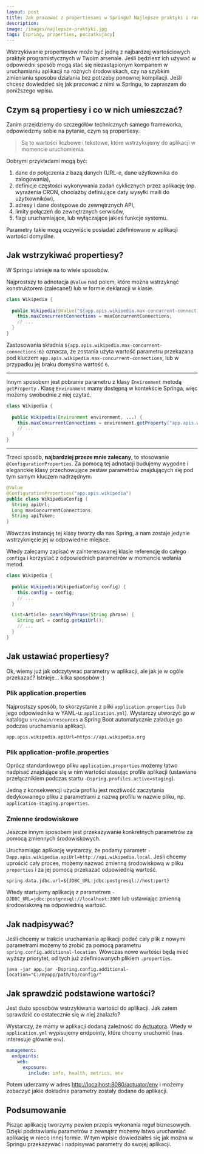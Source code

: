 ```yaml
---
layout: post
title: Jak pracować z propertiesami w Springu? Najlepsze praktyki i rady
description: 
image: /images/najlepsze-praktyki.jpg
tags: [spring, properties, poczatkujacy]
---
```


Wstrzykiwanie propertiesów może być jedną z najbardzej wartościowych praktyk programistycznych w Twoim arsenale. Jeśli będziesz ich używać w odpowiedni sposób mogą stać się niezastąpionym kompanem w uruchamianiu aplikacji na różnych środowiskach, czy na szybkim zmienianiu sposobu działania bez potrzeby ponownej kompilacji. Jeśli chcesz dowiedzieć się jak pracować z nimi w Springu, to zapraszam do poniższego wpisu.

## Czym są propertiesy i co w nich umieszczać?
Zanim przejdziemy do szczegółów technicznych samego frameworka, odpowiedzmy sobie na pytanie, czym są propertiesy.

> Są to wartości liczbowe i tekstowe, które wstrzykujemy do aplikacji w momencie uruchomienia.

Dobrymi przykładami mogą być:
1. dane do połączenia z bazą danych (URL-e, dane użytkownika do zalogowania),
2. definicje częstości wykonywania zadań cyklicznych przez aplikację (np. wyrażenia CRON, chociażby definiujące daty wysyłki maili do użytkowników),
3. adresy i dane dostępowe do zewnętrznych API,
4. limity połączeń do zewnętrznych serwisów,
4. flagi uruchamiające, lub wyłączające jakieś funkcje systemu.

Parametry takie mogą oczywiście posiadać zdefiniowane w aplikacji wartości domyślne. 


## Jak wstrzykiwać propertiesy?
W Springu istnieje na to wiele sposobów.

Najprostszy to adnotacja `@Value` nad polem, które można wstrzyknąć konstruktorem (zalecane!) lub w formie deklaracji w klasie.

```java
class Wikipedia {
  
  public Wikipedia(@Value("${app.apis.wikipedia.max-concurrent-connections:6}") Long maxConcurrentConnections, ...) {
    this.maxConcurrentConnections = maxConcurrentConnections;
    // ...
  }
}
```

Zastosowania składnia `${app.apis.wikipedia.max-concurrent-connections:6}` oznacza, że zostania użyta wartość parametru przekazana pod kluczem `app.apis.wikipedia.max-concurrent-connections`, lub w przypadku jej braku domyślna wartość `6`.

***

Innym sposobem jest pobranie parametru z klasy `Environment`  metodą `getProperty` .
Klasę `Environment` mamy dostępną w kontekście Springa, więc możemy swobodnie z niej czytać.



```java
class Wikipedia {
  
  public Wikipedia(Environment environment, ...) {
    this.maxConcurrentConnections = environment.getProperty("app.apis.wikipedia.max-concurrent-connections");
    // ...
  }
}
```

***

Trzeci sposób, **najbardziej przeze mnie zalecany**, to stosowanie `@ConfigurationProperties`. Za pomocą tej adnotacji budujemy wygodne i eleganckie klasy przechowujące zestaw parametrów znajdujących się pod tym samym kluczem nadrzędnym.

```java
@Value 
@ConfigurationProperties("app.apis.wikipedia")
public class WikipediaConfig {
  String apiUrl;
  Long maxConcurrentConnections;
  String apiToken;
}
```

Wówczas instancję tej klasy tworzy dla nas Spring, a nam zostaje jedynie wstrzyknięcie jej w odpowiednie miejsce.

Wtedy zalecamy zapisać w zainteresowanej klasie referencję do całego `configa` i korzystać z odpowiednich parametrów w momencie wołania metod.

```java
class Wikipedia {
  
  public Wikipedia(WikipediaConfig config) {
    this.config = config;
    // ...
  }

  List<Article> searchByPhrase(String phrase) {
    String url = config.getApiUrl();
    // ...
  }
}
```

## Jak ustawiać propertiesy?
Ok, wiemy już jak odczytywać parametry w aplikacji, ale jak je w ogóle przekazać?
Istnieje... kilka sposobów :)


### Plik application.properties
Najprostszy sposób, to skorzystanie z pliki `application.properties` (lub jego odpowiednika w YAML-u: `application.yml`). Wystarczy utworzyć go w katalogu `src/main/resources` a Spring Boot automatycznie załaduje go podczas uruchamiania aplikacji.


```properties
app.apis.wikipedia.apiUrl=https://api.wikipedia.org
```


### Plik application-profile.properties
Oprócz standardowego pliku `application.properties` możemy łatwo nadpisać znajdujące się w nim wartości stosując profile aplikacji (ustawiane przełącznikiem podczas startu `-Dspring.profiles.active=staging`).

Jedną z konsekwencji użycia profilu jest możliwość zaczytania dedykowanego pliku z parametrami z nazwą profilu w nazwie pliku, np. `application-staging.properties`.


### Zmienne środowiskowe
Jeszcze innym sposobem jest przekazywanie konkretnych parametrów za pomocą zmiennych środowiskowych. 

Uruchamiając aplikację wystarczy, że podamy parametr `-Dapp.apis.wikipedia.apiUrl=http://api.wikipedia.local`. Jeśli chcemy uprościć cały proces, możemy nazwać zmienną środowiskową w pliku `properties` i za jej pomocą przekazać odpowiednią wartość.

```properties
spring.data.jdbc.url=${JDBC_URL:jdbc:postgresql://host:port}
```

Wtedy startujemy aplikację z parametrem `-DJDBC_URL=jdbc:postgresql://localhost:3000` lub ustawiając zmienną środowiskową na odpowiednią wartość.


## Jak nadpisywać?
Jeśli chcemy w trakcie uruchamiania aplikacji podać cały plik z nowymi parametrami możemy to zrobić za pomocą parametru `spring.config.additional-location`. Wówczas nowe wartości będą mieć wyższy priorytet, od tych już zdefiniowanych plikiem `.properties`.


```shell
java -jar app.jar -Dspring.config.additional-location="C:/myapp/path/to/config/"
```

## Jak sprawdzić podstawione wartości?
Jest dużo sposobów wstrzykiwania wartości do aplikacji. Jak zatem sprawdzić co ostatecznie się w niej znalazło? 

Wystarczy, że mamy w aplikacji dodaną zależność do [Actuatora](https://docs.spring.io/spring-boot/docs/current/reference/html/production-ready-features.html). Wtedy w `application.yml` wypisujemy endpointy, które chcemy uruchomić (nas interesuje głównie `env`).

```yml
management:
  endpoints:
    web:
      exposure:
        include: info, health, metrics, env
```

Potem uderzamy w adres [http://localhost:8080/actuator/env](http://localhost:8080/actuator/env) i możemy zobaczyć jakie dokładnie parametry zostały dodane do aplikacji.


## Podsumowanie
Pisząc aplikację tworzymy pewien przepis wykonania reguł biznesowych. Dzięki podstawianiu parametrów z zewnątrz możemy łatwo uruchamiać aplikację w nieco innej formie. W tym wpisie dowiedziałeś się jak można w Springu przekazywać i nadpisywać parametry do swojej aplikacji.
